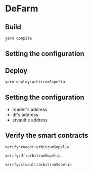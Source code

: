 # DeFarm

## Build
```bash
yarn compile
```

## Setting the configuration


## Deploy
```bash
yarn deploy:arbitrumSopelia
```

## Setting the configuration
+ reader's address
+ df's address
+ stvault's address

## Verify the smart contracts
```bash
verify:reader:arbitrumSopelia
```

```bash
verify:df:arbitrumSopelia
```

```bash
verify:stvault:arbitrumSopelia
```
